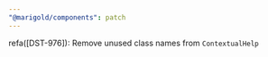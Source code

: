 ```yaml
---
"@marigold/components": patch
---
```


refa([DST-976]): Remove unused class names from `ContextualHelp`

